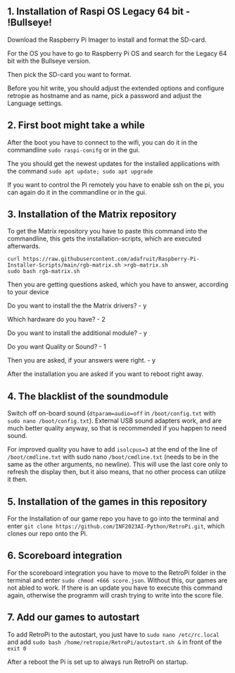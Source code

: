 ## 1. Installation of Raspi OS Legacy 64 bit - !Bullseye!

Download the Raspberry Pi Imager to install and format the SD-card.

For the OS you have to go to Raspberry Pi OS and search for the Legacy 64 bit with the Bullseye version.

Then pick the SD-card you want to format.

Before you hit write, you should adjust the extended options and configure retropie as hostname and as name, pick a password and adjust the Language settings.


## 2. First boot might take a while

After the boot you have to connect to the wifi, you can do it in the commandline `sudo raspi-conifg` or in the gui.

The you should get the newest updates for the installed applications with the command
`sudo apt update; sudo apt upgrade`

If you want to control the Pi remotely you have to enable ssh on the pi, you can again do it in the commandline or in the gui.

## 3. Installation of the Matrix repository

To get the Matrix repository you have to paste this command into the commandline, this gets the installation-scripts, which are executed afterwards.

    curl https://raw.githubusercontent.com/adafruit/Raspberry-Pi-Installer-Scripts/main/rgb-matrix.sh >rgb-matrix.sh
    sudo bash rgb-matrix.sh

Then you are getting questions asked, which you have to answer, according to your device

Do you want to install the the Matrix drivers? - y

Which hardware do you have? - 2

Do you want to install the additional module? - y

Do you want Quality or Sound? - 1

Then you are asked, if your answers were right. - y

After the installation you are asked if you want to reboot right away.

## 4. The blacklist of the soundmodule

Switch off on-board sound (`dtparam=audio=off` in `/boot/config.txt` with `sudo nano /boot/config.txt`). External USB sound adapters work, and are much better quality anyway, so that is recommended if you happen to need sound.

For improved quality you have to add `isolcpus=3` at the end of the line of `/boot/cmdline.txt` with sudo nano `/boot/cmdline.txt` (needs to be in the same as the other arguments, no newline). This will use the last core only to refresh the display then, but it also means, that no other process can utilize it then.

## 5. Installation of the games in this repository

For the Installation of our game repo you have to go into the terminal and enter `git clone https://github.com/INF2023AI-Python/RetroPi.git`, which clones our repo onto the Pi.

## 6. Scoreboard integration

For the scoreboard integration you have to move to the RetroPi folder in the terminal and enter `sudo chmod +666 score.json`. Without this, our games are not abled to work. If there is an update you have to execute this command again, otherwise the programm will crash trying to write into the score file.

## 7. Add our games to autostart

To add RetroPi to the autostart, you just have to `sudo nano /etc/rc.local` and add `sudo bash /home/retropie/RetroPi/autostart.sh &` in front of the `exit 0`

After a reboot the Pi is set up to always run RetroPi on startup.